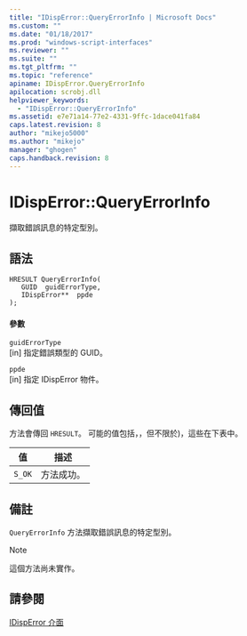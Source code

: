 ```yaml
---
title: "IDispError::QueryErrorInfo | Microsoft Docs"
ms.custom: ""
ms.date: "01/18/2017"
ms.prod: "windows-script-interfaces"
ms.reviewer: ""
ms.suite: ""
ms.tgt_pltfrm: ""
ms.topic: "reference"
apiname: IDispError.QueryErrorInfo
apilocation: scrobj.dll
helpviewer_keywords: 
  - "IDispError::QueryErrorInfo"
ms.assetid: e7e71a14-77e2-4331-9ffc-1dace041fa84
caps.latest.revision: 8
author: "mikejo5000"
ms.author: "mikejo"
manager: "ghogen"
caps.handback.revision: 8
---
```

# IDispError::QueryErrorInfo
擷取錯誤訊息的特定型別。  
  
## 語法  
  
```  
HRESULT QueryErrorInfo(  
   GUID  guidErrorType,  
   IDispError**  ppde  
);  
```  
  
#### 參數  
 `guidErrorType`  
 \[in\] 指定錯誤類型的 GUID。  
  
 `ppde`  
 \[in\] 指定 IDispError 物件。  
  
## 傳回值  
 方法會傳回 `HRESULT`。  可能的值包括，，但不限於\)，這些在下表中。  
  
|值|描述|  
|-------|--------|  
|`S_OK`|方法成功。|  
  
## 備註  
 `QueryErrorInfo` 方法擷取錯誤訊息的特定型別。  
  
> [!NOTE]
>  這個方法尚未實作。  
  
## 請參閱  
 [IDispError 介面](../../winscript/reference/idisperror-interface.md)
